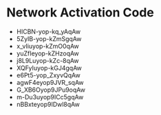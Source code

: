 # Network Activation Code
* HICBN-yop-kq_yAqAw
* 5ZyIB-yop-kZmSgqAw
* x_vIiuyop-kZmO0qAw
* yuZfIeyop-kZHzoqAw
* j8L9Luyop-kZc-8qAw
* XQFyIuyop-kGJ4gqAw
* e6Pt5-yop_ZxyvQqAw
* agwF4eyop9JVR_sqAw
* G_XB6Oyop9JPu9oqAw
* m-Du3uyop9ICc5gqAw
* nBBxteyop9IDwl8qAw